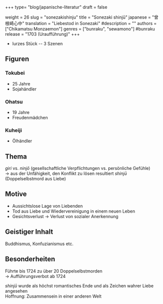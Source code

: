 +++
type= "blog/japanische-literatur"
draft = false

weight = 26
slug = "sonezakishinju"
title = "Sonezaki shinjū"
japanese = "曾根崎心中"
translation = "Liebestod in Sonezaki"
#description = ""
authors = ["Chikamatsu Monzaemon"]
genres = ["bunraku", "sewamono"] #bunraku
release = "1703 (Uraufführung)"
+++

- lurzes Stück -- 3 Szenen

## Figuren

### Tokubei

- 25 Jahre
- Sojahändler

### Ohatsu

- 19 Jahre
- Freudenmädchen

### Kuheiji

- Ölhändler

## Thema

_giri_ vs. _ninjō_ (gesellschaftliche Verpflichtungen vs. persönliche Gefühle)  
-> aus der Unfähigkeit, den Konflikt zu lösen resultiert _shinjū_ (Doppelselbstmord aus Liebe)

## Motive

- Aussichtslose Lage von Liebenden
- Tod aus Liebe und Wiedervereinigung in einem neuen Leben
- Gesichtsverlust -> Verlust von sozialer Anerkennung

## Geistiger Inhalt

Buddhismus, Konfuzianismus etc.

## Besonderheiten

Führte bis 1724 zu über 20 Doppelselbstmorden  
-> Aufführungsverbot ab 1724

_shinjū_ wurde als höchst romantisches Ende und als Zeichen wahrer Liebe angesehen  
Hoffnung: Zusammensein in einer anderen Welt
